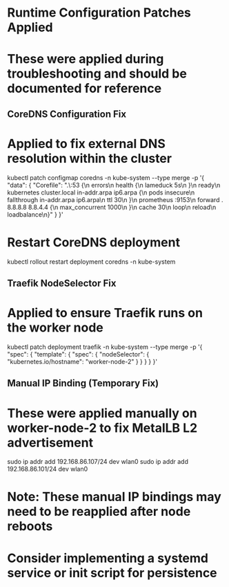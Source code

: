 # Runtime Configuration Patches Applied
# These were applied during troubleshooting and should be documented for reference

## CoreDNS Configuration Fix
# Applied to fix external DNS resolution within the cluster
kubectl patch configmap coredns -n kube-system --type merge -p '{
  "data": {
    "Corefile": ".\\:53 {\\n    errors\\n    health {\\n       lameduck 5s\\n    }\\n    ready\\n    kubernetes cluster.local in-addr.arpa ip6.arpa {\\n       pods insecure\\n       fallthrough in-addr.arpa ip6.arpa\\n       ttl 30\\n    }\\n    prometheus :9153\\n    forward . 8.8.8.8 8.8.4.4 {\\n       max_concurrent 1000\\n    }\\n    cache 30\\n    loop\\n    reload\\n    loadbalance\\n}"
  }
}'

# Restart CoreDNS deployment
kubectl rollout restart deployment coredns -n kube-system

## Traefik NodeSelector Fix
# Applied to ensure Traefik runs on the worker node
kubectl patch deployment traefik -n kube-system --type merge -p '{
  "spec": {
    "template": {
      "spec": {
        "nodeSelector": {
          "kubernetes.io/hostname": "worker-node-2"
        }
      }
    }
  }
}'

## Manual IP Binding (Temporary Fix)
# These were applied manually on worker-node-2 to fix MetalLB L2 advertisement
sudo ip addr add 192.168.86.107/24 dev wlan0
sudo ip addr add 192.168.86.101/24 dev wlan0

# Note: These manual IP bindings may need to be reapplied after node reboots
# Consider implementing a systemd service or init script for persistence
